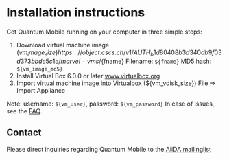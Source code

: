 # Installation instructions

Get Quantum Mobile running on your computer in three simple steps:

 1. Download virtual machine image (${vm_image_size})
    https://object.cscs.ch/v1/AUTH_b1d80408b3d340db9f03d373bbde5c1e/marvel-vms/${fname}
    Filename: `${fname}`
    MD5 hash: `${vm_image_md5}`
 2. Install Virtual Box 6.0.0 or later
    www.virtualbox.org
 3. Import virtual machine image into Virtualbox (${vm_vdisk_size})
    File => Import Appliance

Note: username: `${vm_user}`, password: `${vm_password}`
In case of issues, see the [FAQ](https://github.com/marvel-nccr/quantum-mobile/wiki/Frequently-Asked-Questions).


## Contact

Please direct inquiries regarding Quantum Mobile to the [AiiDA mailinglist](http://www.aiida.net/mailing-list/)
